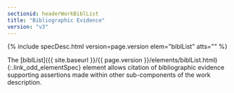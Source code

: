 ```yaml
---
sectionid: headerWorkBiblList
title: "Bibliographic Evidence"
version: "v3"
---
```






{% include specDesc.html version=page.version elem="biblList" atts="" %}



The [biblList]({{ site.baseurl }}/{{ page.version }}/elements/biblList.html){:.link_odd_elementSpec} element allows citation of bibliographic evidence
supporting assertions made within other sub-components of the work description.

